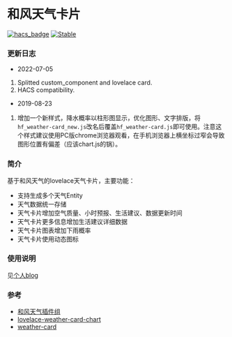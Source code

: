 # 和风天气卡片
[![hacs_badge](https://img.shields.io/badge/HACS-Custom-orange.svg)](https://github.com/custom-components/hacs)
[![Stable](https://img.shields.io/github/v/release/scythk/lovelace-hf-weather-card)](https://github.com/scythk/lovelace-hf-weather-card/releases/latest)

### 更新日志 ###
- 2022-07-05
1. Splitted custom_component and lovelace card.
2. HACS compatibility.

- 2019-08-23
1. 增加一个新样式，降水概率以柱形图显示，优化图形、文字排版，将`hf_weather-card_new.js`改名后覆盖`hf_weather-card.js`即可使用。注意这个样式建议使用PC版chrome浏览器观看，在手机浏览器上横坐标过窄会导致图形位置有偏差（应该chart.js的锅）。

### 简介 ###
基于和风天气的lovelace天气卡片，主要功能：
- 支持生成多个天气Entity
- 天气数据统一存储
- 天气卡片增加空气质量、小时预报、生活建议、数据更新时间
- 天气卡片更多信息增加生活建议详细数据
- 天气卡片图表增加下雨概率
- 天气卡片使用动态图标

### 使用说明 ###
见[个人blog](https://ljr.im/articles/plugin-%C2%B7-change-lovelace-weather-card-based-on-windy/)

### 参考 ###
- [和风天气插件组][1]
- [lovelace-weather-card-chart][2]
- [weather-card][3]

[1]: https://bbs.hassbian.com/thread-3971-1-1.html "和风天气插件组(天气预报+生活提示+小时预报+空气质量)"
[2]: https://github.com/sgttrs/lovelace-weather-card-chart "lovelace-weather-card-chart"
[3]: https://github.com/bramkragten/custom-ui/tree/master/weather-card "weather-card"
